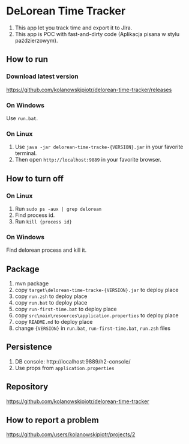 # DeLorean Time Tracker
1. This app let you track time and export it to JIra.
2. This app is POC with fast-and-dirty code (Aplikacja pisana w stylu paździerzowym).

## How to run
### Download latest version
https://github.com/kolanowskipiotr/delorean-time-tracker/releases
### On Windows
Use `run.bat`.
### On Linux
1. Use `java -jar delorean-time-tracke-{VERSION}.jar` in your favorite terminal.
1. Then open `http://localhost:9889` in your favorite browser.

## How to turn off
### On Linux
1. Run `sudo ps -aux | grep delorean`
1. Find process id.
1. Run `kill {process id}`
### On Windows
Find delorean process and kill it.

## Package
1. mvn package
1. copy `target\delorean-time-tracke-{VERSION}.jar` to deploy place
1. copy `run.zsh` to deploy place
1. copy `run.bat` to deploy place
1. copy `run-first-time.bat` to deploy place
1. copy `src\main\resources\application.properties` to deploy place
1. copy `README.md` to deploy place
1. change `{VERSION}` in `run.bat`, `run-first-time.bat`, `run.zsh` files

## Persistence
1. DB console: http://localhost:9889/h2-console/
1. Use props from `application.properties`

## Repository
https://github.com/kolanowskipiotr/delorean-time-tracker

## How to report a problem
https://github.com/users/kolanowskipiotr/projects/2
